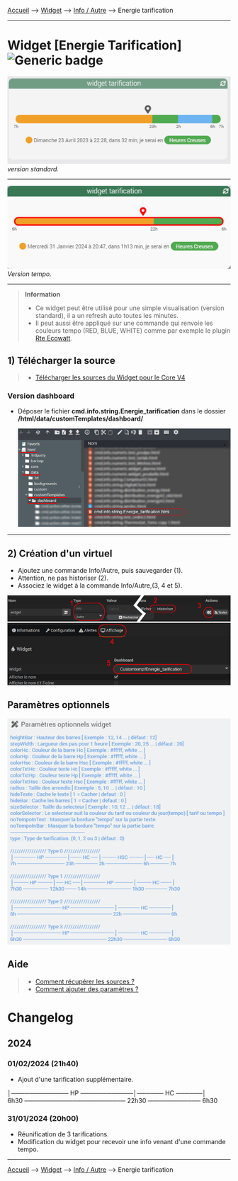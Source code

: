 
<a href="{{site.url}}/documentation">Accueil</a> --> <a href="{{site.url}}/documentation/{{site.widget}}">Widget</a> --> <a href="{{site.url}}/documentation/{{site.widget}}/fr_FR/info/string">Info / Autre</a> --> Energie tarification

------------

# Widget [Energie Tarification] ![Generic badge](https://img.shields.io/badge/Version-4.3%20%7C%204.4%20Full%20JS-green.svg)

<center><img src="./images/capture1_1.png" alt="energie_tarification" /></center>
<i>version standard.</i>
<hr/>

<center><img src="./images/capture1_3.png" alt="energie_tarification" /></center>
<i>Version tempo.</i>
<hr/>


> **Information**
>
> - Ce widget peut être utilisé pour une simple visualisation (version standard), il a un refresh auto toutes les minutes.
> - Il peut aussi être appliqué sur une commande qui renvoie les couleurs tempo (RED, BLUE, WHITE) comme par exemple le plugin <a href="https://jpty.github.io/jeedom/plugins/rteEcowatt/fr_FR/index.html" target="_blank">Rte Ecowatt</a>.

## 1) Télécharger la source
> - <a href="{{site.url_git}}/WIDGET_cmd.info.string.energie_tarification" target="_blank">Télécharger les sources du Widget pour le Core V4</a>

### Version dashboard

- Déposer le fichier <b>cmd.info.string.Energie_tarification</b> dans le dossier <b>/html/data/customTemplates/dashboard/</b>

  <img src="./images/capture1_2.png" alt="Téléchargement du widget" />

------------------------

## 2) Création d'un virtuel

- Ajoutez une commande Info/Autre, puis sauvegarder (1).
- Attention, ne pas historiser (2).
- Associez le widget à la commande Info/Autre,(3, 4 et 5).

<img src="./images/installation_virtuel1.png" alt="Virtuel 1" />
<img src="./images/installation_virtuel2.png" alt="Virtuel 2" />


## Paramètres optionnels

<img src="./images/parametres1.png" alt="Paramètres" />



## Aide
> - [Comment récupérer les sources ?]({{site.url}}/documentation/{{site.help}}/fr_FR/download)
> - [Comment ajouter des paramètres ?]({{site.url}}/documentation/{{site.help}}/fr_FR/application)

# Changelog

## 2024

### 01/02/2024 (21h40)

- Ajout d'une tarification supplémentaire.

│───────────── HP ────────────│────── HC ──────│<br>
6h30 ─────────────────────── 22h30 ──────────── 6h30

### 31/01/2024 (20h00)

- Réunification de 3 tarifications.
- Modification du widget pour recevoir une info venant d'une commande tempo.

-------------------

<a href="{{site.url}}/documentation">Accueil</a> --> <a href="{{site.url}}/documentation/{{site.widget}}">Widget</a> --> <a href="{{site.url}}/documentation/{{site.widget}}/fr_FR/info/string">Info / Autre</a> --> Energie tarification
